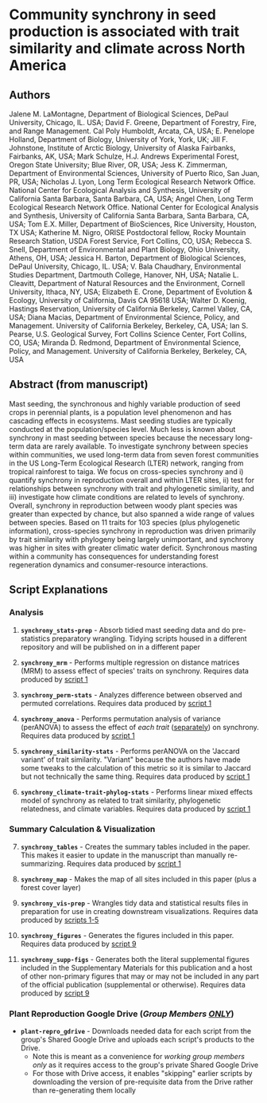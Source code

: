 # Community synchrony in seed production is associated with trait similarity and climate across North America

## Authors

Jalene M. LaMontagne, Department of Biological Sciences, DePaul University, Chicago, IL. USA;
David F. Greene, Department of Forestry, Fire, and Range Management. Cal Poly Humboldt, Arcata, CA, USA;
E. Penelope Holland, Department of Biology, University of York, York, UK;
Jill F. Johnstone, Institute of Arctic Biology, University of Alaska Fairbanks, Fairbanks, AK, USA;
Mark Schulze, H.J. Andrews Experimental Forest, Oregon State University; Blue River, OR, USA;
Jess K. Zimmerman, Department of Environmental Sciences, University of Puerto Rico, San Juan, PR, USA;
Nicholas J. Lyon, Long Term Ecological Research Network Office. National Center for Ecological Analysis and Synthesis, University of California Santa Barbara, Santa Barbara, CA, USA;
Angel Chen, Long Term Ecological Research Network Office. National Center for Ecological Analysis and Synthesis, University of California Santa Barbara, Santa Barbara, CA, USA;
Tom E.X. Miller, Department of BioSciences, Rice University, Houston, TX USA;
Katherine M. Nigro, ORISE Postdoctoral fellow, Rocky Mountain Research Station, USDA Forest Service, Fort Collins, CO, USA;
Rebecca S. Snell, Department of Environmental and Plant Biology, Ohio University, Athens, OH, USA;
Jessica H. Barton, Department of Biological Sciences, DePaul University, Chicago, IL. USA;
V. Bala Chaudhary, Environmental Studies Department, Dartmouth College, Hanover, NH, USA;
Natalie L. Cleavitt, Department of Natural Resources and the Environment, Cornell University, Ithaca, NY, USA;
Elizabeth E. Crone, Department of Evolution & Ecology, University of California, Davis CA 95618 USA;
Walter D. Koenig, Hastings Reservation, University of California Berkeley, Carmel Valley, CA, USA;
Diana Macias, Department of Environmental Science, Policy, and Management. University of California Berkeley, Berkeley, CA, USA;
Ian S. Pearse, U.S. Geological Survey, Fort Collins Science Center, Fort Collins, CO, USA;
Miranda D. Redmond, Department of Environmental Science, Policy, and Management. University of California Berkeley, Berkeley, CA, USA

## Abstract (from manuscript)

Mast seeding, the synchronous and highly variable production of seed crops in perennial plants, is a population level phenomenon and has cascading effects in ecosystems. Mast seeding studies are typically conducted at the population/species level. Much less is known about synchrony in mast seeding between species because the necessary long-term data are rarely available. To investigate synchrony between species within communities, we used long-term data from seven forest communities in the US Long-Term Ecological Research (LTER) network, ranging from tropical rainforest to taiga. We focus on cross-species synchrony and i) quantify synchrony in reproduction overall and within LTER sites, ii) test for relationships between synchrony with trait and phylogenetic similarity, and iii) investigate how climate conditions are related to levels of synchrony. Overall, synchrony in reproduction between woody plant species was greater than expected by chance, but also spanned a wide range of values between species. Based on 11 traits for 103 species (plus phylogenetic information), cross-species synchrony in reproduction was driven primarily by trait similarity with phylogeny being largely unimportant, and synchrony was higher in sites with greater climatic water deficit. Synchronous masting within a community has consequences for understanding forest regeneration dynamics and consumer-resource interactions.

## Script Explanations

### Analysis

1. **`synchrony_stats-prep`** - Absorb tidied mast seeding data and do pre-statistics preparatory wrangling. Tidying scripts housed in a different repository and will be published on in a different paper

2. **`synchrony_mrm`** - Performs multiple regression on distance matrices (MRM) to assess effect of species' traits on synchrony. Requires data produced by <u>script 1</u>

3. **`synchrony_perm-stats`** - Analyzes difference between observed and permuted correlations. Requires data produced by <u>script 1</u>

4. **`synchrony_anova`** - Performs permutation analysis of variance (perANOVA) to assess the effect of _each trait_ (<u>separately</u>) on synchrony. Requires data produced by <u>script 1</u>

5. **`synchrony_similarity-stats`** - Performs perANOVA on the 'Jaccard variant' of trait similarity. "Variant" because the authors have made some tweaks to the calculation of this metric so it is similar to Jaccard but not technically the same thing. Requires data produced by <u>script 1</u>

6. **`synchrony_climate-trait-phylog-stats`** - Performs linear mixed effects model of synchrony as related to trait similarity, phylogenetic relatedness, and climate variables. Requires data produced by <u>script 1</u>

### Summary Calculation & Visualization

7. **`synchrony_tables`** - Creates the summary tables included in the paper. This makes it easier to update in the manuscript than manually re-summarizing. Requires data produced by <u>script 1</u>

8. **`synchrony_map`** - Makes the map of all sites included in this paper (plus a forest cover layer)

9. **`synchrony_vis-prep`** - Wrangles tidy data and statistical results files in preparation for use in creating downstream visualizations. Requires data produced by <u>scripts 1-5</u>

10. **`synchrony_figures`** - Generates the figures included in this paper. Requires data produced by <u>script 9</u>

11. **`synchrony_supp-figs`** - Generates both the literal supplemental figures included in the Supplementary Materials for this publication and a host of other non-primary figures that may or may not be included in any part of the official publication (supplemental or otherwise). Requires data produced by <u>script 9</u>

### Plant Reproduction Google Drive (_Group Members <u>ONLY</u>_)

- **`plant-repro_gdrive`** - Downloads needed data for each script from the group's Shared Google Drive and uploads each script's products to the Drive.
    - Note this is meant as a convenience for _working group members only_ as it requires access to the group's private Shared Google Drive
    - For those with Drive access, it enables "skipping" earlier scripts by downloading the version of pre-requisite data from the Drive rather than re-generating them locally
